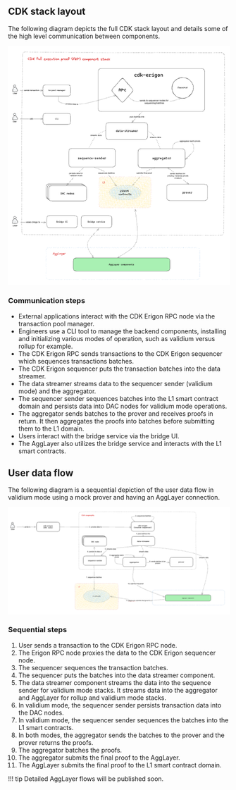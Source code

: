 ## CDK stack layout

The following diagram depicts the full CDK stack layout and details some of the high level communication between components.

![High level view of CDK stack](../../img/cdk/cdk-stack.png)

### Communication steps

- External applications interact with the CDK Erigon RPC node via the transaction pool manager.
- Engineers use a CLI tool to manage the backend components, installing and initializing various modes of operation, such as validium versus rollup for example.
- The CDK Erigon RPC sends transactions to the CDK Erigon sequencer which sequences transactions batches.
- The CDK Erigon sequencer puts the transaction batches into the data streamer.
- The data streamer streams data to the sequencer sender (validium mode) and the aggregator.
- The sequencer sender sequences batches into the L1 smart contract domain and persists data into DAC nodes for validium mode operations.
- The aggregator sends batches to the prover and receives proofs in return. It then aggregates the proofs into batches before submitting them to the L1 domain.
- Users interact with the bridge service via the bridge UI.
- The AggLayer also utilizes the bridge service and interacts with the L1 smart contracts.

## User data flow

The following diagram is a sequential depiction of the user data flow in validium mode using a mock prover and having an AggLayer connection.

![High level view of CDK user data flow](../../img/cdk/user-data-flow.png)

### Sequential steps

1. User sends a transaction to the CDK Erigon RPC node.
2. The Erigon RPC node proxies the data to the CDK Erigon sequencer node.
3. The sequencer sequences the transaction batches.
4. The sequencer puts the batches into the data streamer component.
5. The data streamer component streams the data into the sequence sender for validium mode stacks. It streams data into the aggregator and AggLayer for rollup and validium mode stacks. 
6. In validium mode, the sequencer sender persists transaction data into the DAC nodes.
7. In validium mode, the sequencer sender sequences the batches into the L1 smart contracts.
8. In both modes, the aggregator sends the batches to the prover and the prover returns the proofs.
9. The aggregator batches the proofs.
10. The aggregator submits the final proof to the AggLayer.
11. The AggLayer submits the final proof to the L1 smart contract domain.

!!! tip
    Detailed AggLayer flows will be published soon.
